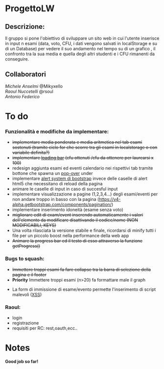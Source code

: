 # ProgettoLW
## Descrizione:
Il gruppo si pone l'obiettivo di  sviluppare un sito web in cui l'utente inserisce in input n esami  (data, voto, CFU, i dati vengono salvati in localStorage e su di un Database) per vedere il suo andamento nel tempo su di un grafico , il confronto tra la sua media e quella degli altri studenti e i CFU rimanenti da conseguire.

## Collaboratori
*Michele Anselmi* @Mikyxello   
*Raoul Nuccetelli* @rsoul   
*Antonio Federico*



# To do 

### Funzionalità e modifiche da implementare:
* <del>implementare media ponderata e media aritmetica nel tab esami sostenuti (tramite ciclo for che scorre tra gli esami in localstorage o con variabile definita?)</del>
* <del>implementare [loading bar](https://getbootstrap.com/docs/4.0/components/progress/) (cfu ottenuti /cfu da ottenere per laurearsi x 100)</del>
* redesign aggiunta esami ed eventi calendario nei rispettivi tab tramite bottone che spawna un [pop-over](https://getbootstrap.com/docs/4.0/components/alerts/) under
* implementare [alert system di bootstrap](https://getbootstrap.com/docs/4.0/components/alerts/) invece delle caselle di alert html5 che necessitano di reload della pagina
* animare le caselle di input in caso di succesful input
* implementare visualizzazione a pagine (1,2,3,4...) degli esami/eventi per non andare troppo in basso con la pagina (https://v4-alpha.getbootstrap.com/components/pagination/)
* implementare inserimento idoneità (esame senza voto)
* <del>migliorare edit di exam/event inserendo automaticamente i valori dell'elemento da modificare disattivando il codice/nome (NON MODIFICABILI, KEYS)</del>
* Una volta rilasciata la versione stabile e finale, ricordarsi di minify tutti i file per un piccolo boost nella performance della web app
* <del>Animare la progress bar ed il testo di esso attraverso la funzione getProgress()</del>

### Bugs to squash:

- <del>Immettere troppi esami fa fare collapse tra la barra di selezione della pagina e il footer</del>
- **Priority** Immettere troppi esami (n>20) fa formattare male il graph
* La form  di immissione di esame/evento permette l'inserimento di script malevoli ([XSS](https://www.acunetix.com/websitesecurity/cross-site-scripting/))

### Raoul:
- login
- registrazione
- requisiti per RC: rest,oauth,ecc..

# Notes



**Good job so far!**